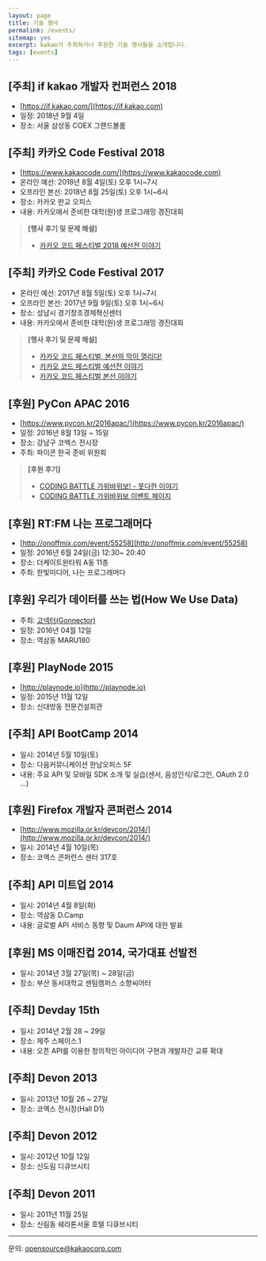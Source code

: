```yaml
---
layout: page
title: 기술 행사
permalink: /events/
sitemap: yes
excerpt: kakao가 주최하거나 후원한 기술 행사들을 소개합니다.
tags: [events]
---
```


## [주최] if kakao 개발자 컨퍼런스 2018

* [https://if.kakao.com/](https://if.kakao.com)
* 일정: 2018년 9월 4일
* 장소: 서울 삼성동 COEX 그랜드볼룸


## [주최] 카카오 Code Festival 2018

* [https://www.kakaocode.com/](https://www.kakaocode.com)
* 온라인 예선: 2018년 8월 4일(토) 오후 1시~7시
* 오프라인 본선: 2018년 8월 25일(토) 오후 1시~6시
* 장소: 카카오 판교 오피스
* 내용: 카카오에서 준비한 대학(원)생 프로그래밍 경진대회

> __[행사 후기 및 문제 해설]__
>
> * [카카오 코드 페스티벌 2018 예선전 이야기](http://tech.kakao.com/2018/08/09/code-festival-2018-round-1/)

## [주최] 카카오 Code Festival 2017

* 온라인 예선: 2017년 8월 5일(토) 오후 1시~7시
* 오프라인 본선: 2017년 9월 9일(토) 오후 1시~6시
* 장소: 성남시 경기창조경제혁신센터
* 내용: 카카오에서 준비한 대학(원)생 프로그래밍 경진대회

> __[행사 후기 및 문제 해설]__
>
> * [카카오 코드 페스티벌, 본선의 막이 열리다!](http://blog.kakaocorp.co.kr/648)
> * [카카오 코드 페스티벌 예선전 이야기](http://tech.kakao.com/2017/08/11/code-festival-round-1/)
> * [카카오 코드 페스티벌 본선 이야기](http://tech.kakao.com/2017/09/14/code-festival-round-2/)

## [후원] PyCon APAC 2016

* [https://www.pycon.kr/2016apac/](https://www.pycon.kr/2016apac/)
* 일정: 2016년 8월 13일 ~ 15일
* 장소: 강남구 코엑스 전시장
* 주최: 파이콘 한국 준비 위원회

> __[후원 후기]__
>
> * [CODING BATTLE 가위바위보! - 못다한 이야기](http://tech.kakao.com/2016/08/19/gawibawibo/)
> * [CODING BATTLE 가위바위보 이벤트 페이지](http://tech.kakao.com/pycon2016apac)

## [후원] RT:FM 나는 프로그래머다

* [http://onoffmix.com/event/55258](http://onoffmix.com/event/55258)
* 일정: 2016년 6월 24일(금) 12:30~ 20:40
* 장소: 더케이트윈타워 A동 11층
* 주최: 한빛미디어, 나는 프로그래머다

## [후원] 우리가 데이터를 쓰는 법(How We Use Data)

* 주최: [고넥터(Gonnector)](http://www.gonnector.com)
* 일정: 2016년 04월 12일
* 장소: 역삼동 MARU180

## [후원] PlayNode 2015

* [http://playnode.io](http://playnode.io)
* 일정: 2015년 11월 12일
* 장소: 신대방동 전문건설회관

## [주최] API BootCamp 2014

* 일시: 2014년 5월 10일(토)
* 장소: 다음커뮤니케이션 한남오피스 5F
* 내용: 주요 API 및 모바일 SDK 소개 및 실습(센서, 음성인식/로그인, OAuth 2.0 ...)

## [후원] Firefox 개발자 콘퍼런스 2014

* [http://www.mozilla.or.kr/devcon/2014/](http://www.mozilla.or.kr/devcon/2014/)
* 일시: 2014년 4월 10일(목)
* 장소: 코엑스 콘퍼런스 센터 317호

## [주최] API 미트업 2014

* 일시: 2014년 4월 8일(화)
* 장소: 역삼동 D.Camp
* 내용: 글로벌 API 서비스 동향 및 Daum API에 대한 발표

## [후원] MS 이매진컵 2014, 국가대표 선발전

* 일시: 2014년 3월 27일(목) ~ 28일(금)
* 장소: 부산 동서대학교 센텀캠퍼스 소향씨어터

## [주최] Devday 15th

* 일시: 2014년 2월 28 ~ 29일
* 장소: 제주 스페이스.1
* 내용: 오픈 API를 이용한 창의적인 아이디어 구현과 개발자간 교류 확대

## [주최] Devon 2013

* 일시: 2013년 10월 26 ~ 27일
* 장소: 코엑스 전시장(Hall D1)

## [주최] Devon 2012

* 일시: 2012년 10월 12일
* 장소: 신도림 디큐브시티

## [주최] Devon 2011

* 일시: 2011년 11월 25일
* 장소: 신림동 쉐라톤서울 호텔 디큐브시티

---
문의: [opensource@kakaocorp.com](mailto:opensource@kakaocorp.com)
